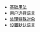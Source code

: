 + [基础用法](./src/usage/basic.jsx)
+ [用户选择语言](./src/usage/setter.jsx)
+ [处理特殊对象](./src/usage/format.jsx)
+ [设置默认语言](./src/main.jsx)
